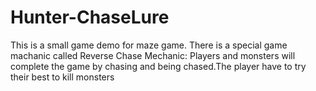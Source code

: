 # Hunter-ChaseLure
This is a small game demo for maze game. There is a special game machanic called Reverse Chase Mechanic: Players and monsters will complete the game by chasing and being chased.The player have to try their best to kill monsters
